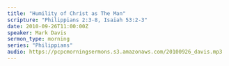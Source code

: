 ```yaml
---
title: "Humility of Christ as The Man"
scripture: "Philippians 2:3-8, Isaiah 53:2-3"
date: 2010-09-26T11:00:00Z
speaker: Mark Davis
sermon_type: morning
series: "Philippians"
audio: https://pcpcmorningsermons.s3.amazonaws.com/20100926_davis.mp3 
---
```



